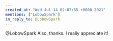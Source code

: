 ```yaml
---
created_at: "Wed Jul 14 02:07:55 +0000 2021"
mentions: ['LobowSpark']
in_reply_to: @LobowSpark
---
```


@LobowSpark Also, thanks. I really appreciate it!